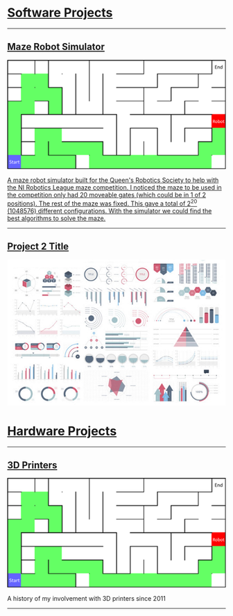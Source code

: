 <h1><a name="software_projects" href="#software_projects">Software Projects</a></h1>

---
<div>
<a href="/sample_page">
  <div class="w3-light-grey w3-hover-shadow w3-padding-64 w3-center">
	<h2>Maze Robot Simulator</h2>
	<img src="images/robot_maze_thumb.png?raw=true"/>
	<br>
	<p>
	A maze robot simulator built for the Queen's Robotics Society to help with the NI Robotics League maze competition. 
	I noticed the maze to be used in the competition only had 20 moveable gates (which could be in 1 of 2 positions). 
	The rest of the maze was fixed. This gave a total of 2<sup>20</sup> (1048576) different configurations. 
	With the simulator we could find the best algorithms to solve the maze.
	<p>

  </div>
</a>
</div>

---
<h2><a href="/pdf/sample_presentation.pdf">Project 2 Title</a></h2>
<img src="images/dummy_thumbnail.jpg?raw=true"/>


<h1><a name="hardware_projects" href="#hardware_projects">Hardware Projects</a></h1>

---
<h2><a href="https://kmclaughlin.github.io/sample_page">3D Printers</a></h2>
<img src="images/robot_maze_thumb.png?raw=true"/>

A history of my involvement with 3D printers since 2011

---



